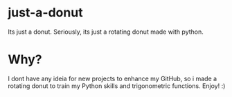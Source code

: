 # just-a-donut
Its just a donut. Seriously, its just a rotating donut made with python. 

# Why?
I dont have any ideia for new projects to enhance my GitHub, so i made a rotating donut to train my Python skills and trigonometric functions.
Enjoy! :)
